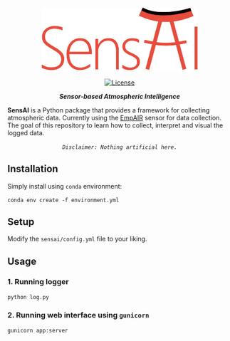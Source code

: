 <div align="center">

<h1>
    <img width="350" align="center" src="assets/sensai-logo.svg">
</h1>

[![License](https://img.shields.io/badge/license-MIT-blue?style=flat-square&labelColor=000000)](#license)

***Sensor-based Atmospheric Intelligence***

</div>


**SensAI** is a Python package that provides a framework for collecting atmospheric data. Currently using the [EmpAIR](https://www.empa.ch/web/s405/empair) sensor for data collection. The goal of this repository to learn how to collect, interpret and visual the logged data.

<div align="center">

*`Disclaimer: Nothing artificial here.`*

</div>

## Installation

Simply install using `conda` environment:

    conda env create -f environment.yml

## Setup

Modify the `sensai/config.yml` file to your liking.

## Usage

### 1. Running logger

    python log.py

### 2. Running web interface using `gunicorn`

    gunicorn app:server
